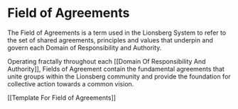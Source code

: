 # Field of Agreements

The Field of Agreements is a term used in the Lionsberg System to refer to the set of shared agreements, principles and values that underpin and govern each Domain of Responsibility and Authority. 

Operating fractally throughout each [[Domain Of Responsibility And Authority]], Fields of Agreement contain the fundamental agreements that unite groups within the Lionsberg community and provide the foundation for collective action towards a common vision.

[[Template For Field of Agreements]] 